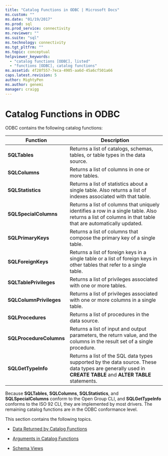 ```yaml
---
title: "Catalog Functions in ODBC | Microsoft Docs"
ms.custom: ""
ms.date: "01/19/2017"
ms.prod: sql
ms.prod_service: connectivity
ms.reviewer: ""
ms.suite: "sql"
ms.technology: connectivity
ms.tgt_pltfrm: ""
ms.topic: conceptual
helpviewer_keywords: 
  - "catalog functions [ODBC], listed"
  - "functions [ODBC], catalog functions"
ms.assetid: 4f28f557-7eca-4905-aa6d-45a6cf501a66
caps.latest.revision: 5
author: MightyPen
ms.author: genemi
manager: craigg
---
```

# Catalog Functions in ODBC
ODBC contains the following catalog functions:  
  
|Function|Description|  
|--------------|-----------------|  
|**SQLTables**|Returns a list of catalogs, schemas, tables, or table types in the data source.|  
|**SQLColumns**|Returns a list of columns in one or more tables.|  
|**SQLStatistics**|Returns a list of statistics about a single table. Also returns a list of indexes associated with that table.|  
|**SQLSpecialColumns**|Returns a list of columns that uniquely identifies a row in a single table. Also returns a list of columns in that table that are automatically updated.|  
|**SQLPrimaryKeys**|Returns a list of columns that compose the primary key of a single table.|  
|**SQLForeignKeys**|Returns a list of foreign keys in a single table or a list of foreign keys in other tables that refer to a single table.|  
|**SQLTablePrivileges**|Returns a list of privileges associated with one or more tables.|  
|**SQLColumnPrivileges**|Returns a list of privileges associated with one or more columns in a single table.|  
|**SQLProcedures**|Returns a list of procedures in the data source.|  
|**SQLProcedureColumns**|Returns a list of input and output parameters, the return value, and the columns in the result set of a single procedure.|  
|**SQLGetTypeInfo**|Returns a list of the SQL data types supported by the data source. These data types are generally used in **CREATE TABLE** and **ALTER TABLE** statements.|  
  
 Because **SQLTables**, **SQLColumns**, **SQLStatistics**, and **SQLSpecialColumns** conform to the Open Group CLI, and **SQLGetTypeInfo** conforms to the ISO 92 CLI, they are implemented by most drivers. The remaining catalog functions are in the ODBC conformance level.  
  
 This section contains the following topics.  
  
-   [Data Returned by Catalog Functions](../../../odbc/reference/develop-app/data-returned-by-catalog-functions.md)  
  
-   [Arguments in Catalog Functions](../../../odbc/reference/develop-app/arguments-in-catalog-functions.md)  
  
-   [Schema Views](../../../odbc/reference/develop-app/schema-views.md)

